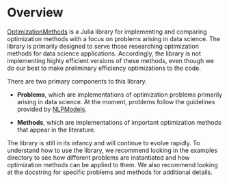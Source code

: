 # Overview

[OptimizationMethods](https://github.com/numoptim/OptimizationMethods.jl) is a 
Julia library for implementing and comparing optimization methods with a focus
on problems arising in data science.
The library is primarily designed to serve those researching optimization 
methods for data science applications.
Accordingly, the library is not implementing highly efficient versions of
these methods, even though we do our best to make preliminary efficiency
optimizations to the code.

There are two primary components to this library.

- **Problems**, which are implementations of optimization problems primarily
    arising in data science. At the moment, problems follow the guidelines
    provided by 
    [NLPModels](https://github.com/JuliaSmoothOptimizers/NLPModels.jl). 

- **Methods**, which are implementations of important optimization methods
    that appear in the literature. 


The library is still in its infancy and will continue to evolve rapidly.
To understand how to use the library, we recommend looking in the examples
directory to see how different problems are instantiated and how optimization
methods can be applied to them.
We also recommend looking at the docstring for specific problems and methods
for additional details.